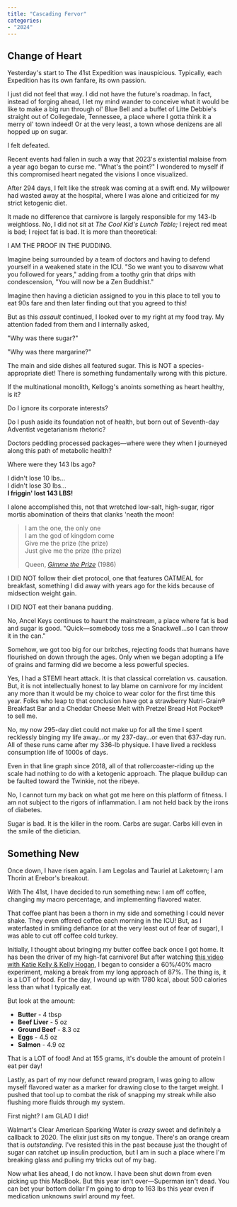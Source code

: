 ```yaml
---
title: "Cascading Fervor"
categories:
- "2024"
---
```


## Change of Heart

Yesterday's start to The 41st Expedition was inauspicious.  Typically, each Expedition has its own fanfare, its own passion.  

I just did not feel that way.  I did not have the future's roadmap.  In fact, instead of forging ahead, I let my mind wander to conceive what it would be like to make a big run through ol' Blue Bell and a buffet of Litte Debbie's straight out of Collegedale, Tennessee, a place where I gotta think it a merry ol' town indeed!  Or at the very least, a town whose denizens are all hopped up on sugar. 

I felt defeated.

Recent events had fallen in such a way that 2023's existential malaise from a year ago began to curse me.  "What's the point?"  I wondered to myself if this compromised heart negated the visions I once visualized.

After 294 days, I felt like the streak was coming at a swift end.  My willpower had wasted away at the hospital, where I was alone and criticized for my strict ketogenic diet.  

It made no difference that carnivore is largely responsible for my 143-lb weightloss.  No, I did not sit at *The Cool Kid's Lunch Table;* I reject red meat is bad; I reject fat is bad.  It is more than theoretical: 

I AM THE PROOF IN THE PUDDING.  

Imagine being surrounded by a team of doctors and having to defend yourself in a weakened state in the ICU.  "So we want you to disavow what you followed for years," adding from a toothy grin that drips with condescension, "You will now be a Zen Buddhist."  

Imagine then having a dietician assigned to you in this place to tell you to eat 90s fare and then later finding out that you agreed to this!  

But as this *assault* continued, I looked over to my right at my food tray.  My attention faded from them and I internally asked, 

"Why was there sugar?"  

"Why was there margarine?"  

The main and side dishes all featured sugar. This is NOT a species-appropriate diet!  There is something fundamentally wrong with this picture.

If the multinational monolith, Kellogg's anoints something as heart healthy, is it?  

Do I ignore its corporate interests?  

Do I push aside its foundation not of health, but born out of Seventh-day Adventist vegetarianism rhetoric?

Doctors peddling processed packages—where were they when I journeyed along this path of metabolic health?  

Where were they 143 lbs ago?  

I didn't lose 10 lbs...  
I didn't lose 30 lbs...   
**I friggin' lost 143 LBS!**   

I alone accomplished this, not that wretched low-salt, high-sugar, rigor mortis abomination of theirs that clanks 'neath the moon!

>I am the one, the only one  
I am the god of kingdom come  
Give me the prize (the prize)  
Just give me the prize (the prize)  
>
> Queen, [*Gimme the Prize*](https://music.youtube.com/watch?v=efS935DK7V8&si=0pi_-U1t2o3aigCE) (1986)

I DID NOT follow their diet protocol, one that features OATMEAL for breakfast, something I did away with years ago for the kids because of midsection weight gain.

I DID NOT eat their banana pudding. 

No, Ancel Keys continues to haunt the mainstream, a place where fat is bad and sugar is good.  "Quick—somebody toss me a Snackwell...so I can throw it in the can."  

Somehow, we got too big for our britches, rejecting foods that humans have flourished on down through the ages.  Only when we began adopting a life of grains and farming did we become a less powerful species. 

Yes, I had a STEMI heart attack.  It is that classical correlation vs. causation.  But, it is not intellectually honest to lay blame on carnivore for my incident any more than it would be my choice to wear color for the first time this year.  Folks who leap to that conclusion have got a strawberry Nutri-Grain® Breakfast Bar and a Cheddar Cheese Melt with Pretzel Bread Hot Pocket® to sell me.

No, my now 295-day diet could not make up for all the time I spent recklessly binging my life away...or my 237-day...or even that 637-day run.  All of these runs came after my 336-lb physique.  I have lived a reckless consumption life of 1000s of days.  

Even in that line graph since 2018, all of that rollercoaster-riding up the scale had nothing to do with a ketogenic approach. The plaque buildup can be faulted toward the Twinkie, not the ribeye. 

No, I cannot turn my back on what got me here on this platform of fitness.  I am not subject to the rigors of inflammation.  I am not held back by the irons of diabetes.  

Sugar is bad.  It is the killer in the room.  Carbs are sugar.  Carbs kill even in the smile of the dietician. 

## Something New

Once down, I have risen again.  I am Legolas and Tauriel at Laketown; I am Thorin at Erebor's breakout.

With The 41st, I have decided to run something new: I am off coffee, changing my macro percentage, and implementing flavored water.  

That coffee plant has been a thorn in my side and something I could never shake.  They even offered coffee each morning in the ICU!  But, as I waterfasted in smiling defiance (or at the very least out of fear of sugar), I was able to cut off coffee cold turkey.  

Initially, I thought about bringing my butter coffee back once I got home.  It has been the driver of my high-fat carnivore!  But after watching [this video with Katie Kelly & Kelly Hogan](https://www.youtube.com/watch?v=ZyW4xcD6GwA), I began to consider a 60%/40% macro experiment, making a break from my long approach of 87%.  The thing is, it is a LOT of food.  For the day, I wound up with 1780 kcal, about 500 calories less than what I typically eat.

But look at the amount:

* **Butter** - 4 tbsp
* **Beef Liver** - 5 oz
* **Ground Beef** - 8.3 oz
* **Eggs** - 4.5 oz
* **Salmon** - 4.9 oz

That is a LOT of food!  And at 155 grams, it's double the amount of protein I eat per day!

Lastly, as part of my now defunct reward program, I was going to allow myself flavored water as a marker for drawing close to the target weight.  I pushed that tool up to combat the risk of snapping my streak while also flushing more fluids through my system.  

First night?  I am GLAD I did!

Walmart's Clear American Sparking Water is *crazy* sweet and definitely a callback to 2020.  The elixir just sits on my tongue.  There's an orange cream that is *outstanding*.  I've resisted this in the past because just the thought of sugar can ratchet up insulin production, but I am in such a place where I'm breaking glass and pulling my tricks out of my bag.

Now what lies ahead, I do not know.  I have been shut down from even picking up this MacBook.  But this year isn't over—Superman isn't dead. You can bet your bottom dollar I'm going to drop to 163 lbs this year even if medication unknowns swirl around my feet.

